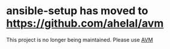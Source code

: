 # ansible-setup has moved to https://github.com/ahelal/avm 

This project is no longer being maintained. Please use [AVM](https://github.com/ahelal/avm)
